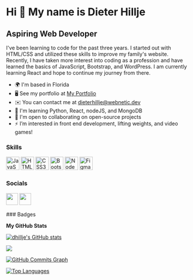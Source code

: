 Hi 👋 My name is Dieter Hillje
==============================

Aspiring Web Developer
----------------------

I've been learning to code for the past three years. I started out with HTML/CSS and utilized these skills to improve my family's website. Recently, I have taken more interest into coding as a profession and have learned the basics of JavaScript, Bootstrap, and WordPress. I am currently learning React and hope to continue my journey from there.

* 🌍  I'm based in Florida
* 🖥️  See my portfolio at [My Portfolio](http://https://www.webnetic.dev/)
* ✉️  You can contact me at [dieterhillje@webnetic.dev](mailto:dieterhillje@webnetic.dev)
* 🧠  I'm learning Python, React, nodeJS, and MongoDB
* 🤝  I'm open to collaborating on open-source projects
* ⚡  I’m interested in front end development, lifting weights, and video games!

### Skills

<p align="left">
<a href="https://developer.mozilla.org/en-US/docs/Web/JavaScript" target="_blank" rel="noreferrer"><img src="https://raw.githubusercontent.com/danielcranney/readme-generator/main/public/icons/skills/javascript-colored.svg" width="36" height="36" alt="JavaScript" /></a>
<a href="https://developer.mozilla.org/en-US/docs/Glossary/HTML5" target="_blank" rel="noreferrer"><img src="https://raw.githubusercontent.com/danielcranney/readme-generator/main/public/icons/skills/html5-colored.svg" width="36" height="36" alt="HTML5" /></a>
<a href="https://www.w3.org/TR/CSS/#css" target="_blank" rel="noreferrer"><img src="https://raw.githubusercontent.com/danielcranney/readme-generator/main/public/icons/skills/css3-colored.svg" width="36" height="36" alt="CSS3" /></a>
<a href="https://getbootstrap.com/" target="_blank" rel="noreferrer"><img src="https://raw.githubusercontent.com/danielcranney/readme-generator/main/public/icons/skills/bootstrap-colored.svg" width="36" height="36" alt="Bootstrap" /></a>
<a href="https://nodejs.org/en/" target="_blank" rel="noreferrer"><img src="https://raw.githubusercontent.com/danielcranney/readme-generator/main/public/icons/skills/nodejs-colored.svg" width="36" height="36" alt="NodeJS" /></a>
<a href="https://www.figma.com/" target="_blank" rel="noreferrer"><img src="https://raw.githubusercontent.com/danielcranney/readme-generator/main/public/icons/skills/figma-colored.svg" width="36" height="36" alt="Figma" /></a>
</p>

### Socials

<p align="left"> <a href="https://www.github.com/dhillje" target="_blank" rel="noreferrer"><img src="https://raw.githubusercontent.com/danielcranney/readme-generator/main/public/icons/socials/github.svg" width="32" height="32" /></a> <a href="https://www.linkedin.com/in/dieter-hillje" target="_blank" rel="noreferrer"><img src="https://raw.githubusercontent.com/danielcranney/readme-generator/main/public/icons/socials/linkedin.svg" width="32" height="32" /></a></p>
### Badges

<b>My GitHub Stats</b>

<a href="http://www.github.com/dhillje"><img src="https://github-readme-stats.vercel.app/api?username=dhillje&show_icons=true&hide=stars,prs,issues,&title_color=0891b2&text_color=ffffff&icon_color=0891b2&bg_color=1c1917&hide_border=true&show_icons=true" alt="dhillje's GitHub stats" /></a>

<a href="http://www.github.com/dhillje"><img src="https://github-readme-streak-stats.herokuapp.com/?user=dhillje&stroke=ffffff&background=1c1917&ring=0891b2&fire=0891b2&currStreakNum=ffffff&currStreakLabel=0891b2&sideNums=ffffff&sideLabels=ffffff&dates=ffffff&hide_border=true" /></a>

<a href="http://www.github.com/dhillje"><img src="https://activity-graph.herokuapp.com/graph?username=dhillje&bg_color=1c1917&color=ffffff&line=0891b2&point=ffffff&area_color=1c1917&area=true&hide_border=true&custom_title=GitHub%20Commits%20Graph" alt="GitHub Commits Graph" /></a>

<a href="https://github.com/dhillje" align="left"><img src="https://github-readme-stats.vercel.app/api/top-langs/?username=dhillje&langs_count=10&title_color=0891b2&text_color=ffffff&icon_color=0891b2&bg_color=1c1917&hide_border=true&locale=en&custom_title=Top%20%Languages" alt="Top Languages" /></a>

<!---
dhillje/dhillje is a ✨ special ✨ repository because its `README.md` (this file) appears on your GitHub profile.
You can click the Preview link to take a look at your changes.
--->
